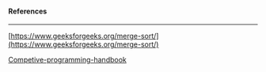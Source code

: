 #### References
___
[https://www.geeksforgeeks.org/merge-sort/](https://www.geeksforgeeks.org/merge-sort/)

[Competive-programming-handbook](https://cses.fi/book/book.pdf)

